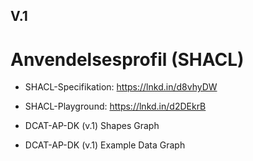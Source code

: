## V.1

# Anvendelsesprofil (SHACL)

* SHACL-Specifikation: https://lnkd.in/d8vhyDW
* SHACL-Playground: https://lnkd.in/d2DEkrB

* DCAT-AP-DK (v.1) Shapes Graph 
* DCAT-AP-DK (v.1) Example Data Graph
